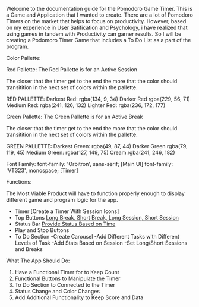 Welcome to the documentation guide for the Pomodoro Game Timer. 
This is a Game and Application that I wanted to create. 
There are a lot of Pomodoro Timers on the market that helps to focus on productivity. 
However, based on my experience in User Satification and Psychology, i have realized that using games in tandem with Productivity can garner results. 
So I will be creating a Podomoro Timer Game that includes a To Do List as a part of the program. 

Color Pallette: 

Red Pallette:
The Red Pallette is for an Active Session 

The closer that the timer get to the end the more that the color should transitition in the next set of colors within the pallette. 

RED PALLETTE:
Darkest Red: rgba(134, 9, 34)
Darker Red rgba(229, 56, 71)
Medium Red: rgba(241, 126, 132)
Lighter Red: rgba(236, 172, 177)



Green Pallette:
The Green Pallette is for an Active Break

The closer that the timer get to the end the more that the color should transitition in the next set of colors within the pallette. 

GREEN PALLETTE: 
Darkest Green: rgba(49, 87, 44)
Darker Green rgba(79, 119, 45)
Medium Green: rgba(127, 149, 75)
Cream:rgba(241, 246, 182)


Font Family: 
font-family: 'Orbitron', sans-serif; [Main UI]
font-family: 'VT323', monospace; [Timer]


Functions:

The Most Viable Product will have to function properly enough to display different game and program logic for the app. 

- Timer [Create a Timer With Session Icons]
- Top Buttons [Long Break, Short Break, Long Session, Short Session](Done)
- Status Bar [Provide Status Based on Time](Done)
- Play and Stop Buttons 
- To Do Section 
  -Create Carousel
  -Add Different Tasks with Different Levels of Task 
  -Add Stats Based on Session 
  -Set Long/Short Sessions and Breaks


What The App Should Do:

1. Have a Functional Timer for to Keep Count 
2. Functional Buttons to Manipulate the Timer 
3. To Do Section to Connected to the Timer 
4. Status Change and Color Changes 
5. Add Additional Functionality to Keep Score and Data  
